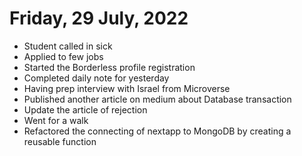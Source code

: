 # Friday, 29 July, 2022

- Student called in sick
- Applied to few jobs
- Started the Borderless profile registration
- Completed daily note for yesterday
- Having prep interview with Israel from Microverse
- Published another article on medium about Database transaction
- Update the article of rejection
- Went for a walk
- Refactored the connecting of nextapp to MongoDB by creating a reusable function
